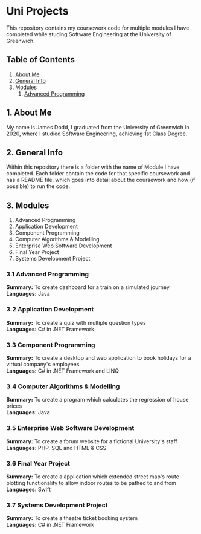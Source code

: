 # Uni Projects

This repository contains my coursework code for multiple modules I have completed while studing Software Engineering at the University of Greenwich.  


## Table of Contents
1. [About Me](#1-about-me)
2. [General Info](#2-general-info)
3. [Modules](#3-modules)
    1. [Advanced Programming](#-3-1-advanced-programming)


## 1. About Me
My name is James Dodd, I graduated from the University of Greenwich in 2020, where I studied Software Engineering, achieving 1st Class Degree.


## 2. General Info
Within this repository there is a folder with the name of Module I have completed.  Each folder contain the code for that specific coursework and has a README file, which goes into detail about the coursework and how (if possible) to run the code.  


## 3. Modules
1. Advanced Programming
2. Application Development
3. Component Programming
4. Computer Algorithms & Modelling
5. Enterprise Web Software Development
6. Final Year Project
7. Systems Development Project


### 3.1 Advanced Programming
__Summary:__ To create dashboard for a train on a simulated journey <br />
__Languages:__ Java


### 3.2 Application Development
__Summary:__ To create a quiz with multiple question types <br />
__Languages:__ C# in .NET Framework


### 3.3 Component Programming
__Summary:__ To create a desktop and web application to book holidays for a virtual company's employees <br />
__Languages:__ C# in .NET Framework and LINQ


### 3.4 Computer Algorithms & Modelling
__Summary:__ To create a program which calculates the regression of house prices <br />
__Languages:__ Java


### 3.5 Enterprise Web Software Development
__Summary:__ To create a forum website for a fictional University's staff <br />
__Languages:__ PHP, SQL and HTML & CSS


### 3.6 Final Year Project
__Summary:__ To create a application which extended street map's route plotting functionality to allow indoor routes to be pathed to and from <br />
__Languages:__ Swift


### 3.7 Systems Development Project
__Summary:__ To create a theatre ticket booking system <br />
__Languages:__ C# in .NET Framework
